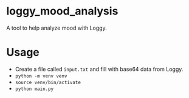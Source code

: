 # loggy_mood_analysis

A tool to help analyze mood with Loggy.

# Usage

- Create a file called `input.txt` and fill with base64 data from Loggy.
- `python -m venv venv`
- `source venv/bin/activate`
- `python main.py`
